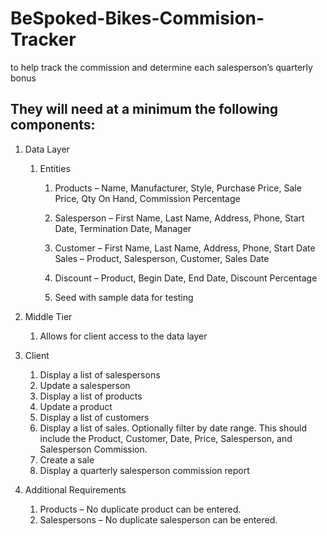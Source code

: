 # BeSpoked-Bikes-Commision-Tracker

to help track the commission and determine each salesperson’s quarterly bonus

## They will need at a minimum the following components:

1. Data Layer
   1. Entities
      1. Products – Name, Manufacturer, Style, Purchase Price, Sale Price, Qty On Hand,
Commission Percentage

        2. Salesperson – First Name, Last Name, Address, Phone, Start Date, Termination
Date, Manager

        3. Customer – First Name, Last Name, Address, Phone, Start Date
 Sales – Product, Salesperson, Customer, Sales Date

        4. Discount – Product, Begin Date, End Date, Discount Percentage
        5. Seed with sample data for testing

2. Middle Tier
   1. Allows for client access to the data layer

3. Client
   1. Display a list of salespersons
   2. Update a salesperson
   3. Display a list of products
   4. Update a product
   5. Display a list of customers
   6. Display a list of sales. Optionally filter by date range. This should include the Product,
Customer, Date, Price, Salesperson, and Salesperson Commission.
    7. Create a sale
    8. Display a quarterly salesperson commission report

4. Additional Requirements
   1. Products – No duplicate product can be entered.
   2. Salespersons – No duplicate salesperson can be entered.